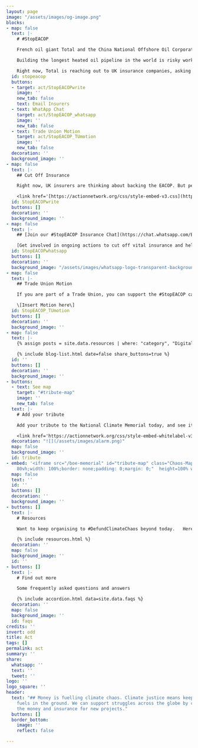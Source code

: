 ```yaml
---
layout: page
image: "/assets/images/og-image.png"
blocks:
- map: false
  text: |-
    # #StopEACOP

    French oil giant Total and the China National Offshore Oil Corporation are on the cusp of building a massive crude oil pipeline right through the heart of Africa – displacing communities, endangering wildlife and tipping the world closer to full-blown climate catastrophe.

    Building the longest heated oil pipeline in the world is risky work, and Total can’t do it alone. They are seeking insurance from some of the world’s largest multinational commercial insurance companies to get this project off the ground.

    Right now, Total is reaching out to UK insurance companies, asking them to support this deadly project. **Take Action today to help stop the East Africa Crude Pipeline #StopEACOP**
  id: stopeacop
  buttons:
  - target: act/StopEACOPwrite
    image: ''
    new_tab: false
    text: Email Insurers
  - text: WhatApp Chat
    target: act/StopEACOP_whatsapp
    image: ''
    new_tab: false
  - text: Trade Union Motion
    target: act/StopEACOP_TUmotion
    image: ''
    new_tab: false
  decoration: ''
  background_image: ''
- map: false
  text: |-
    ## Cut Off Insurance

    Right now, UK insurers are thinking about backing the EACOP. But people across the world are demanding they rule it out.

    <link href='[https://actionnetwork.org/css/style-embed-v3.css](https://actionnetwork.org/css/style-embed-v3.css "https://actionnetwork.org/css/style-embed-v3.css")' rel='stylesheet' type='text/css' /><script src='[https://actionnetwork.org/widgets/v4/letter/tell-insurance-ceos-its-time-to-drop-the-toxic-east-africa-crude-pipeline?format=js&source=widget](https://actionnetwork.org/widgets/v4/letter/tell-insurance-ceos-its-time-to-drop-the-toxic-east-africa-crude-pipeline?format=js&source=widget "https://actionnetwork.org/widgets/v4/letter/tell-insurance-ceos-its-time-to-drop-the-toxic-east-africa-crude-pipeline?format=js&source=widget")'></script><div id='can-letter-area-tell-insurance-ceos-its-time-to-drop-the-toxic-east-africa-crude-pipeline' style='width: 100%'><!-- this div is the target for our HTML insertion --></div>
  id: StopEACOPwrite
  buttons: []
  decoration: ''
  background_image: ''
- map: false
  text: |-
    ## [Join our #StopEACOP Insurance Chat](https://chat.whatsapp.com/BDmbTdiobPeHdzFpJFA7Sz)

    [Get involved in ongoing actions to cut off vital insurance and help #StopEACOP.](https://chat.whatsapp.com/BDmbTdiobPeHdzFpJFA7Sz)
  id: StopEACOPwhatsapp
  buttons: []
  decoration: ''
  background_image: "/assets/images/whatsapp-logo-transparent-background-323098.jpg"
- map: false
  text: |-
    ## Trade Union Motion

    If you are part of a Trade Union, you can support the #StopEACOP campaign by passing this motion at your local branch.

    \[Insert Motion here\]
  id: StopEACOP_TUmotion
  buttons: []
  decoration: ''
  background_image: ''
- map: false
  text: |-
    {% assign posts = site.data.resources | where: "category", "Digital Action" %}

    {% include blog-list.html date=false share_buttons=true %}
  id: ''
  buttons: []
  decoration: ''
  background_image: ''
- buttons:
  - text: See map
    target: "#tribute-map"
    image: ''
    new_tab: false
  text: |-
    # Add your tribute

    Add your tribute to the National Climate Memorial today, and see it appear below on the map.

    <link href='https://actionnetwork.org/css/style-embed-whitelabel-v3.css' rel='stylesheet' type='text/css' /><script src='https://actionnetwork.org/widgets/v4/form/your-message-for-the-national-climate-justice-memorial?format=js&source=widget'></script><div id='can-form-area-your-message-for-the-national-climate-justice-memorial' style='width: 100%'><!-- this div is the target for our HTML insertion --></div>
  decoration: "![](/assets/images/alarm.png)"
  map: false
  background_image: ''
  id: tribute
- embed: '<iframe src="/boe-memorial" id="tribute-map" class="Chaos-Map" style="height:
    80vh;width: 100%;border: none;padding: 0;margin: 0;"  height=100% width=100% frameborder="0"></iframe>'
  map: false
  text: ''
  id: ''
  buttons: []
  decoration: ''
  background_image: ''
- buttons: []
  text: |-
    # Resources

    Want to keep organising to #DefundClimateChaos beyond today.   Here's all the resources you’ll need to keep taking action throughout COP26 and beyond

    {% include resources.html %}
  decoration: ''
  map: false
  background_image: ''
  id: ''
- buttons: []
  text: |-
    # Find out more

    Some frequently asked questions and answers

    {% include accordion.html data=site.data.faqs %}
  decoration: ''
  map: false
  background_image: ''
  id: faqs
credits: ''
invert: odd
title: Act
tags: []
permalink: act
summary: ''
share:
  whatsapp: ''
  text: ''
  tweet: ''
logo: ''
logo_square: ''
header:
  text: "## Money is fuelling climate chaos. Climate justice means keeping fossil
    fuels in the ground. We can support struggles across the globe by cutting off
    the money and insurance for new projects."
  buttons: []
  border_bottom:
    image: ''
    reflect: false

---
```

